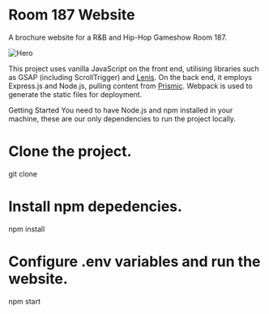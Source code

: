 # Room 187 Website
A brochure website for a R&B and Hip-Hop Gameshow Room 187.

![Hero](https://github.com/user-attachments/assets/f0534588-0dc0-4ec7-8376-fb52196db58d)

This project uses vanilla JavaScript on the front end, utilising libraries such as GSAP (including ScrollTrigger) and [Lenis](https://github.com/darkroomengineering/lenis). On the back end, it employs Express.js and Node.js, pulling content from [Prismic](https://prismic.io/). Webpack is used to generate the static files for deployment.

Getting Started
You need to have Node.js and npm installed in your machine, these are our only dependencies to run the project locally.

# Clone the project.
git clone 

# Install npm depedencies.
npm install

# Configure .env variables and run the website.
npm start

